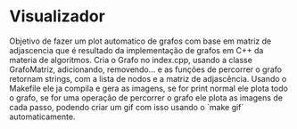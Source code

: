  # Visualizador
Objetivo de fazer um plot automatico de grafos com base em matriz de adjascencia que é resultado da implementação de grafos em C++ da materia de algoritmos.
Cria o Grafo no index.cpp, usando a classe GrafoMatriz, adicionando, removendo... e as funções de percorrer o grafo retornam strings, com a lista de nodos e a matriz de adjascência.
Usando o Makefile ele ja compila e gera as imagens, se for print normal ele plota todo o grafo, se for uma operação de percorrer o grafo ele plota as imagens de cada passo, podendo criar um gif com isso usando o ´make gif´ automaticamente.


